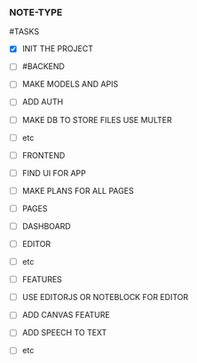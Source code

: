 ### NOTE-TYPE

#TASKS
- [X] INIT THE PROJECT
    
- [ ] #BACKEND
      
- [ ] MAKE MODELS AND APIS
- [ ] ADD AUTH
- [ ] MAKE DB TO STORE FILES USE MULTER
- [ ] etc

- [ ] FRONTEND

- [ ] FIND UI FOR APP
- [ ] MAKE PLANS FOR ALL PAGES

- [ ] PAGES
- [ ] DASHBOARD
- [ ] EDITOR
- [ ] etc
      

- [ ] FEATURES

- [ ] USE EDITORJS OR NOTEBLOCK FOR EDITOR
- [ ] ADD CANVAS FEATURE
- [ ] ADD SPEECH TO TEXT
- [ ] etc
